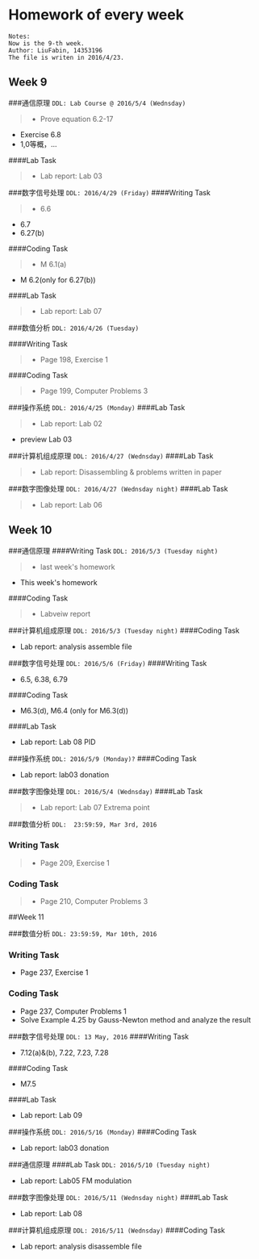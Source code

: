 # Homework of every week

```
Notes:
Now is the 9-th week.
Author: LiuFabin, 14353196
The file is writen in 2016/4/23.
```

## Week 9

###通信原理
`DDL: Lab Course @ 2016/5/4 (Wednsday)`

>- Prove equation 6.2-17
- Exercise 6.8
- 1,0等概，...

####Lab Task
>- Lab report: Lab 03

###数字信号处理
`DDL: 2016/4/29 (Friday)`
####Writing Task
>- 6.6
- 6.7
- 6.27(b)

####Coding Task
>- M 6.1(a)
- M 6.2(only for 6.27(b))

####Lab Task
>- Lab report: Lab 07

###数值分析
`DDL: 2016/4/26 (Tuesday)`

####Writing Task
>- Page 198, Exercise 1

####Coding Task
>- Page 199, Computer Problems 3


###操作系统
`DDL: 2016/4/25 (Monday)`
####Lab Task

>- Lab report: Lab 02
- preview Lab 03

###计算机组成原理
`DDL: 2016/4/27 (Wednsday)`
####Lab Task
>- Lab report: Disassembling & problems written in paper

###数字图像处理
`DDL: 2016/4/27 (Wednsday night)`
####Lab Task
>- Lab report: Lab 06

## Week 10

###通信原理
####Writing Task
`DDL: 2016/5/3 (Tuesday night)`
>- last week's homework
- This week's homework

####Coding Task
>- Labveiw report

###计算机组成原理
`DDL: 2016/5/3 (Tuesday night)`
####Coding Task
- Lab report: analysis assemble file

###数字信号处理
`DDL: 2016/5/6 (Friday)`
####Writing Task
- 6.5, 6.38, 6.79

####Coding Task
- M6.3(d), M6.4 (only for M6.3(d))

####Lab Task
- Lab report: Lab 08 PID

###操作系统
`DDL: 2016/5/9 (Monday)?`
####Coding Task
- Lab report: lab03 donation

###数字图像处理
`DDL: 2016/5/4 (Wednsday)`
####Lab Task
>- Lab report: Lab 07 Extrema point

###数值分析
`DDL:  23:59:59, Mar 3rd, 2016`
### Writing Task
>- Page 209, Exercise 1

### Coding Task
>- Page 210, Computer Problems 3

##Week 11

###数值分析
`DDL: 23:59:59, Mar 10th, 2016`
### Writing Task
- Page 237, Exercise 1

### Coding Task
- Page 237, Computer Problems 1
- Solve Example 4.25 by Gauss-Newton method and analyze the result

###数字信号处理
`DDL: 13 May, 2016`
####Writing Task
- 7.12(a)&(b), 7.22, 7.23, 7.28

####Coding Task
- M7.5

####Lab Task
- Lab report: Lab 09

###操作系统
`DDL: 2016/5/16 (Monday)`
####Coding Task
- Lab report: lab03 donation

###通信原理
####Lab Task
`DDL: 2016/5/10 (Tuesday night)`
- Lab report: Lab05 FM modulation

###数字图像处理
`DDL: 2016/5/11 (Wednsday night)`
####Lab Task
- Lab report: Lab 08 

###计算机组成原理
`DDL: 2016/5/11 (Wednsday)`
####Coding Task
- Lab report: analysis disassemble file

